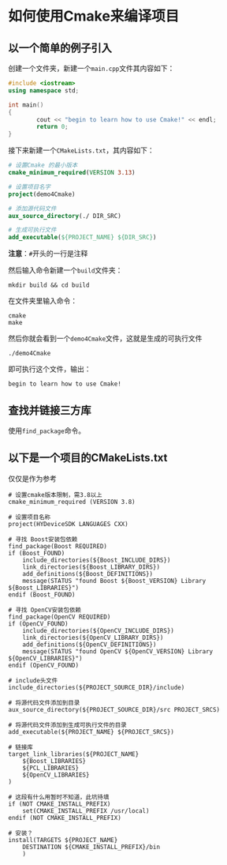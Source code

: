 # 如何使用Cmake来编译项目

## 以一个简单的例子引入

创建一个文件夹，新建一个```main.cpp```文件其内容如下：

```cpp
#include <iostream>
using namespace std;

int main()
{
        cout << "begin to learn how to use Cmake!" << endl;
        return 0;
}
```

接下来新建一个```CMakeLists.txt```，其内容如下：

```cmake
# 设置Cmake 的最小版本
cmake_minimum_required(VERSION 3.13)

# 设置项目名字
project(demo4Cmake)

# 添加源代码文件
aux_source_directory(./ DIR_SRC)

# 生成可执行文件
add_executable(${PROJECT_NAME} ${DIR_SRC})
```

**注意**：```#```开头的一行是注释

然后输入命令新建一个```build```文件夹：
```
mkdir build && cd build
```

在文件夹里输入命令：
```
cmake
make
```

然后你就会看到一个```demo4Cmake```文件，这就是生成的可执行文件

```
./demo4Cmake
```

即可执行这个文件，输出：

```
begin to learn how to use Cmake!
```

## 查找并链接三方库

使用`find_package`命令。

## 以下是一个项目的CMakeLists.txt

仅仅是作为参考

```
# 设置cmake版本限制，需3.8以上
cmake_minimum_required (VERSION 3.8)

# 设置项目名称
project(HYDeviceSDK LANGUAGES CXX)

# 寻找 Boost安装包依赖
find_package(Boost REQUIRED)
if (Boost_FOUND)
    include_directories(${Boost_INCLUDE_DIRS})
    link_directories(${Boost_LIBRARY_DIRS})
    add_definitions(${Boost_DEFINITIONS})
    message(STATUS "found Boost ${Boost_VERSION} Library ${Boost_LIBRARIES}")
endif (Boost_FOUND)

# 寻找 OpenCV安装包依赖
find_package(OpenCV REQUIRED)
if (OpenCV_FOUND)
    include_directories(${OpenCV_INCLUDE_DIRS})
    link_directories(${OpenCV_LIBRARY_DIRS})
    add_definitions(${OpenCV_DEFINITIONS})
    message(STATUS "found OpenCV ${OpenCV_VERSION} Library ${OpenCV_LIBRARIES}")
endif (OpenCV_FOUND)

# include头文件
include_directories(${PROJECT_SOURCE_DIR}/include)

# 将源代码文件添加到目录
aux_source_directory(${PROJECT_SOURCE_DIR}/src PROJECT_SRCS)

# 将源代码文件添加到生成可执行文件的目录
add_executable(${PROJECT_NAME} ${PROJECT_SRCS})

# 链接库
target_link_libraries(${PROJECT_NAME}
    ${Boost_LIBRARIES}
    ${PCL_LIBRARIES}
    ${OpenCV_LIBRARIES}
)

# 这段有什么用暂时不知道，此坑待填
if (NOT CMAKE_INSTALL_PREFIX)
    set(CMAKE_INSTALL_PREFIX /usr/local)
endif (NOT CMAKE_INSTALL_PREFIX)

# 安装？
install(TARGETS ${PROJECT_NAME}
    DESTINATION ${CMAKE_INSTALL_PREFIX}/bin
    )
```